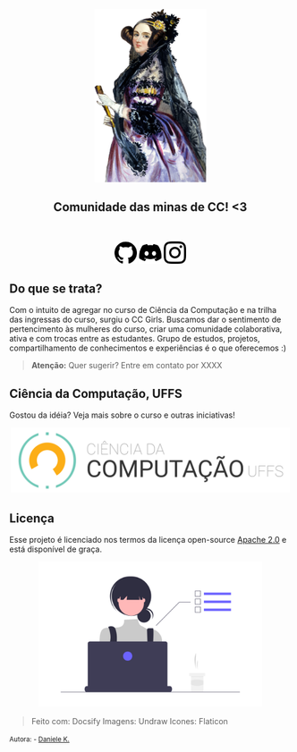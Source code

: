 <p align="center"> <img alt="ada lovelace" src="./_media/teste.png" width="200"> </p>

<h2 align="center"> Comunidade das minas de CC! <3 </h2>
<br>
<p align="center"> 
  <a href=""><img alt="github" src="./_media/github.png" width="40"></a>
  <a href=""><img alt="discord" src="./_media/discord.png" width="40"></a>
  <a href=""><img alt="instagram" src="./_media/instagram.png" width="40"></a>
</p>

## Do que se trata?

Com o intuito de agregar no curso de Ciência da Computação e na trilha das ingressas do curso, surgiu o CC Girls. Buscamos dar o sentimento de pertencimento às mulheres do curso, criar uma comunidade colaborativa, ativa e com trocas entre as estudantes. Grupo de estudos, projetos, compartilhamento de conhecimentos e experiências é o que oferecemos :) 

> **Atenção:**  Quer sugerir? Entre em contato por XXXX

## Ciência da Computação, UFFS

Gostou da idéia? Veja mais sobre o curso e outras iniciativas!

<p align="center"> 
  <a href="https://cc.uffs.edu.br/"><img alt="github" src="./_media/cc-logo-black-on-bg-transparent.png" width="500"></a>
</p>


## Licença

Esse projeto é licenciado nos termos da licença open-source [Apache 2.0](https://choosealicense.com/licenses/apache-2.0/) e está disponível de graça.

<p align="center"> 
  <img alt="" src="./_media/undraw_Dev_focus_re_6iwt.png" width="400">
</p>

> Feito com: Docsify
> Imagens: Undraw
> Icones: Flaticon

<small>Autora: - <a href="https://github.com/DanieleKaroline">Daniele K.</a></small>